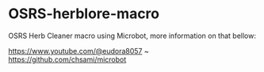 # OSRS-herblore-macro
OSRS Herb Cleaner macro using Microbot, more information on that bellow:

https://www.youtube.com/@eudora8057 ~ https://github.com/chsami/microbot
